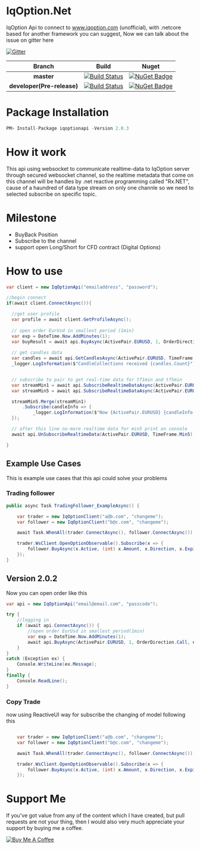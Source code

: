 # IqOption.Net
IqOption Api to connect to www.iqoption.com (unofficial), with .netcore based for another framework you can suggest,
Now we can talk about the issue on gitter here 

[![Gitter](https://badges.gitter.im/Iqoption-Net/community.svg)](https://gitter.im/Iqoption-Net/community?utm_source=badge&utm_medium=badge&utm_campaign=pr-badge)

|Branch|Build|Nuget|
|:--:|:--:|:--:|
**master**|[![Build Status](https://dev.azure.com/mongkoneiadon0274/IqOptionAPI.NET/_apis/build/status/MongkonEiadon.IqOption.Net?branchName=master)](https://dev.azure.com/mongkoneiadon0274/IqOptionAPI.NET/_build/latest?definitionId=2&branchName=master) | [![NuGet Badge](https://buildstats.info/nuget/iqoptionapi)](https://www.nuget.org/packages/iqoptionapi/) | 
**developer(Pre-release)**|[![Build Status](https://dev.azure.com/mongkoneiadon/IqOption.net/_apis/build/status/CI%20for%20GitHub?branchName=develop)](https://dev.azure.com/mongkoneiadon/IqOption.net/_build/latest?definitionId=8&branchName=develop) | [![NuGet Badge](https://buildstats.info/nuget/iqoptionapi?includePreReleases=true)](https://www.nuget.org/packages/iqoptionapi/2.0.0-alpha1)|


# Package Installation
``` javascript
PM> Install-Package iqoptionapi -Version 2.0.3

```

# How it work
This api using websocket to communicate realtime-data to IqOption server through secured websocket channel, so the realtime metadata that come on this channel will be handles by .net reactive programming called "Rx.NET", cause of a haundred of data type stream on only one channle so we need to selected subscribe on specific topic.

# Milestone
- BuyBack Position
- Subscribe to the channel
- support open Long/Short for CFD contract (Digital Options)

# How to use
```csharp
var client = new IqOptionApi("emailaddress", "password");

//begin connect
if(await client.ConnectAsync()){

  //get user profile
  var profile = await client.GetProfileAsync();
  
  // open order EurUsd in smallest period (1min) 
  var exp = DateTime.Now.AddMinutes(1);
  var buyResult = await api.BuyAsync(ActivePair.EURUSD, 1, OrderDirection.Call, exp);
  
  // get candles data
  var candles = await api.GetCandlesAsync(ActivePair.EURUSD, TimeFrame.Min1, 100, DateTimeOffset.Now);
  _logger.LogInformation($"CandleCollections received {candles.Count}");


  // subscribe to pair to get real-time data for tf1min and tf5min
  var streamMin1 = await api.SubscribeRealtimeDataAsync(ActivePair.EURUSD, TimeFrame.Min1);
  var streamMin5 = await api.SubscribeRealtimeDataAsync(ActivePair.EURUSD, TimeFrame.Min5);

  streamMin5.Merge(streamMin1)
      .Subscribe(candleInfo => {
          _logger.LogInformation($"Now {ActivePair.EURUSD} {candleInfo.TimeFrame} : Bid={candleInfo.Bid}\t Ask={candleInfo.Ask}\t");
  });

  // after this line no-more realtime data for min5 print on console
  await api.UnSubscribeRealtimeData(ActivePair.EURUSD, TimeFrame.Min5);

}

```


## Example Use Cases
This is example use cases that this api could solve your problems

### Trading follower
```csharp
public async Task TradingFollower_ExampleAsync() {

    var trader = new IqOptionClient("a@b.com", "changeme");
    var follower = new IqOptionClient("b@c.com", "changeme"); 

    await Task.WhenAll(trader.ConnectAsync(), follower.ConnectAsync());

    trader.WsClient.OpenOptionObservable().Subscribe(x => {
        follower.BuyAsync(x.Active, (int) x.Amount, x.Direction, x.ExpirationTime);
    });
}
```

## Version 2.0.2
Now you can open order like this
```csharp
var api = new IqOptionApi("email@email.com", "passcode");

try {
    //logging in
    if (await api.ConnectAsync()) {
        //open order EurUsd in smallest period(1min) 
        var exp = DateTime.Now.AddMinutes(1);
        await api.BuyAsync(ActivePair.EURUSD, 1, OrderDirection.Call, exp);
    }
}
catch (Exception ex) {
    Console.WriteLine(ex.Message);
}
finally {
    Console.ReadLine();
}

```

### Copy Trade
now using ReactiveUI way for subscribe the changing of model following this

```csharp

    var trader = new IqOptionClient("a@b.com", "changeme");
    var follower = new IqOptionClient("b@c.com", "changeme"); 

    await Task.WhenAll(trader.ConnectAsync(), follower.ConnectAsync());

    trader.WsClient.OpenOptionObservable().Subscribe(x => {
        follower.BuyAsync(x.Active, (int) x.Amount, x.Direction, x.ExpirationTime);
    });

```
# Support Me
If you've got value from any of the content which I have created, but pull requests are not your thing, then I would also very much appreciate your support by buying me a coffee.

<a href="https://www.buymeacoffee.com/6VF3XHb" target="_blank"><img src="https://www.buymeacoffee.com/assets/img/custom_images/black_img.png" alt="Buy Me A Coffee" style="height: auto !important;width: auto !important;" ></a>
